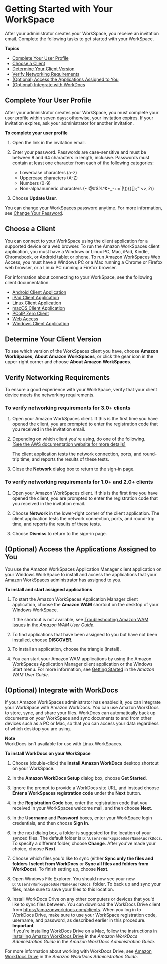 # Getting Started with Your WorkSpace<a name="workspaces-user-getting-started"></a>

After your administrator creates your WorkSpace, you receive an invitation email\. Complete the following tasks to get started with your WorkSpace\.

**Topics**
+ [Complete Your User Profile](#complete-registration)
+ [Choose a Client](#choose-client)
+ [Determine Your Client Version](#determine-version)
+ [Verify Networking Requirements](#verify-requirements)
+ [\(Optional\) Access the Applications Assigned to You](#access-wam-apps)
+ [\(Optional\) Integrate with WorkDocs](#workdocs-integration)

## Complete Your User Profile<a name="complete-registration"></a>

After your administrator creates your WorkSpace, you must complete your user profile within seven days; otherwise, your invitation expires\. If your invitation expires, ask your administrator for another invitation\.

**To complete your user profile**

1. Open the link in the invitation email\.

1. Enter your password\. Passwords are case\-sensitive and must be between 8 and 64 characters in length, inclusive\. Passwords must contain at least one character from each of the following categories:
   + Lowercase characters \(a\-z\)
   + Uppercase characters \(A\-Z\)
   + Numbers \(0\-9\)
   + Non\-alphanumeric characters \(\~\!@\#$%^&\*\_\-\+=`\|\\\(\)\{\}\[\]:;"'<>,\.?/\)

1. Choose **Update User**\.

You can change your WorkSpaces password anytime\. For more information, see [Change Your Password](manage_workspace_client.md#client-change-password)\.

## Choose a Client<a name="choose-client"></a>

You can connect to your WorkSpace using the client application for a supported device or a web browser\. To run the Amazon WorkSpaces client application, you must have a Windows or Linux PC, Mac, iPad, Kindle, Chromebook, or Android tablet or phone\. To run Amazon WorkSpaces Web Access, you must have a Windows PC or a Mac running a Chrome or Firefox web browser, or a Linux PC running a Firefox browser\.

For information about connecting to your WorkSpace, see the following client documentation\.
+ [Android Client Application](amazon-workspaces-android-client.md)
+ [iPad Client Application](amazon-workspaces-ipad-client.md)
+ [Linux Client Application](amazon-workspaces-linux-client.md)
+ [macOS Client Application](amazon-workspaces-osx-client.md)
+ [PCoIP Zero Client](amazon-workspaces-pcoip-zero-client.md)
+ [Web Access](amazon-workspaces-web-access.md)
+ [Windows Client Application](amazon-workspaces-windows-client.md)

## Determine Your Client Version<a name="determine-version"></a>

To see which version of the WorkSpaces client you have, choose **Amazon WorkSpaces**, **About Amazon WorkSpaces**, or click the gear icon in the upper\-right corner and choose **About Amazon WorkSpaces**\.

## Verify Networking Requirements<a name="verify-requirements"></a>

To ensure a good experience with your WorkSpace, verify that your client device meets the networking requirements\.

### To verify networking requirements for 3\.0\+ clients<a name="verify-requirements-new-clients"></a>

1. Open your Amazon WorkSpaces client\. If this is the first time you have opened the client, you are prompted to enter the registration code that you received in the invitation email\.

1. Depending on which client you're using, do one of the following\.    
[\[See the AWS documentation website for more details\]](http://docs.aws.amazon.com/workspaces/latest/userguide/workspaces-user-getting-started.html)

   The client application tests the network connection, ports, and round\-trip time, and reports the results of these tests\.

1. Close the **Network** dialog box to return to the sign\-in page\.

### To verify networking requirements for 1\.0\+ and 2\.0\+ clients<a name="verify-requirements-legacy-clients"></a>

1. Open your Amazon WorkSpaces client\. If this is the first time you have opened the client, you are prompted to enter the registration code that you received in the invitation email\.

1. Choose **Network** in the lower\-right corner of the client application\. The client application tests the network connection, ports, and round\-trip time, and reports the results of these tests\.

1. Choose **Dismiss** to return to the sign\-in page\.

## \(Optional\) Access the Applications Assigned to You<a name="access-wam-apps"></a>

You use the Amazon WorkSpaces Application Manager client application on your Windows WorkSpace to install and access the applications that your Amazon WorkSpaces administrator has assigned to you\.

**To install and start assigned applications**

1. To start the Amazon WorkSpaces Application Manager client application, choose the **Amazon WAM** shortcut on the desktop of your Windows WorkSpace\.

   If the shortcut is not available, see [Troubleshooting Amazon WAM Issues](http://docs.aws.amazon.com/wam/latest/userguide/troubleshooting.html) in the *Amazon WAM User Guide*\.

1. To find applications that have been assigned to you but have not been installed, choose **DISCOVER**\.

1. To install an application, choose the triangle \(install\)\.

1. You can start your Amazon WAM applications by using the Amazon WorkSpaces Application Manager client application or the Windows Start menu\. For more information, see [Getting Started](http://docs.aws.amazon.com/wam/latest/userguide/) in the *Amazon WAM User Guide*\.

## \(Optional\) Integrate with WorkDocs<a name="workdocs-integration"></a>

If your Amazon WorkSpaces administrator has enabled it, you can integrate your WorkSpace with Amazon WorkDocs\. You can use Amazon WorkDocs to store, sync, and share your files\. WorkDocs can automatically back up documents on your WorkSpace and sync documents to and from other devices such as a PC or Mac, so that you can access your data regardless of which desktop you are using\.

**Note**  
WorkDocs isn't available for use with Linux WorkSpaces\.

**To install WorkDocs on your WorkSpace**

1. Choose \(double\-click\) the **Install Amazon WorkDocs** desktop shortcut on your WorkSpace\.

1. In the **Amazon WorkDocs Setup** dialog box, choose **Get Started**\.

1. Ignore the prompt to provide a WorkDocs site URL, and instead choose **Enter a WorkSpaces registration code** under the **Next** button\.

1. In the **Registration Code** box, enter the registration code that you received in your WorkSpaces welcome mail, and then choose **Next**\.

1. In the **Username** and **Password** boxes, enter your WorkSpace login credentials, and then choose **Sign In**\.

1. In the next dialog box, a folder is suggested for the location of your synced files\. The default folder is `D:\Users\WorkSpaceUserName\WorkDocs`\. To specify a different folder, choose **Change**\. After you've made your choice, choose **Next**\. 

1. Choose which files you'd like to sync \(either **Sync only the files and folders I select from WorkDocs** or **Sync all files and folders from WorkDocs**\)\. To finish setting up, choose **Next**\.

1. Open Windows File Explorer\. You should now see your new `D:\Users\WorkSpaceUserName\WorkDocs `folder\. To back up and sync your files, make sure to save your files to this location\.

1. Install WorkDocs Drive on any other computers or devices that you'd like to sync files between\. You can download the WorkDocs Drive client from [https://amazonworkdocs\.com/clients](https://amazonworkdocs.com/clients)\. When you log in to WorkDocs Drive, make sure to use your WorkSpace registration code, username, and password, as described earlier in this procedure\.
**Important**  
If you're installing WorkDocs Drive on a Mac, follow the instructions in [Installing Amazon WorkDocs Drive](https://docs.aws.amazon.com/workdocs/latest/userguide/drive_install.html) in the *Amazon WorkDocs Administration Guide* in the *Amazon WorkDocs Administration Guide*\.

For more information about working with WorkDocs Drive, see [Amazon WorkDocs Drive](https://docs.aws.amazon.com/workdocs/latest/userguide/workdocs_drive_help.html) in the *Amazon WorkDocs Administration Guide*\.